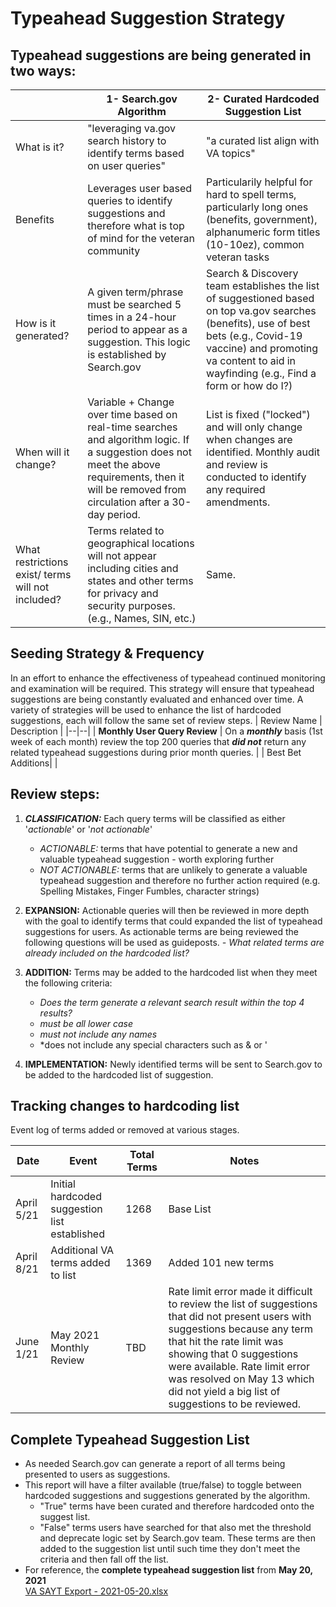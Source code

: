 

# Typeahead Suggestion Strategy

## Typeahead suggestions are being generated in two ways:

|                                                   | 1- Search.gov Algorithm                                                                                                                                                                            | 2- Curated Hardcoded Suggestion List                                                                                                                                                                                           |
|---------------------------------------------------|----------------------------------------------------------------------------------------------------------------------------------------------------------------------------------------------------|--------------------------------------------------------------------------------------------------------------------------------------------------------------------------------------------------------------------------------|
| What is it?                                       | "leveraging va.gov search history to identify terms based on user queries"                                                                                                                         | "a curated list align with VA topics"                                                                                                                                                                                          |
| Benefits                                          |  Leverages user based queries to identify suggestions and therefore what is top of mind for the veteran community                                                                                                                                                                                                  | Particularily helpful for hard to spell terms, particularly long ones (benefits, government), alphanumeric form titles (10-10ez), common veteran tasks                                                                         |
| How is it generated?                              | A given term/phrase must be searched 5 times in a 24-hour period to appear as a suggestion. This logic is established by Search.gov                                                                | Search & Discovery team establishes the list of suggestioned based on top va.gov searches (benefits), use of best bets (e.g., Covid-19 vaccine) and promoting va content to aid in wayfinding (e.g., Find a form or how do I?) |
| When will it change?                              | Variable + Change over time based on real-time searches and algorithm logic. If a suggestion does not meet the above requirements, then it will be removed from circulation after a 30-day period. | List is fixed ("locked") and will only change when changes are identified. Monthly audit and review is conducted to identify any required amendments.                                                                          |
| What restrictions exist/ terms will not included? | Terms related to geographical locations will not appear including cities and states and other terms for privacy and security purposes. (e.g., Names, SIN, etc.)                                    | Same.                                                                                                                                                                                                                          |

## Seeding Strategy & Frequency
In an effort to enhance the effectiveness of typeahead continued monitoring and examination will be required. This strategy will ensure that typeahead suggestions are being constantly evaluated and enhanced over time. A variety of strategies will be used to enhance the list of hardcoded suggestions, each will follow the same set of review steps.
| Review Name | Description |
|--|--|
| **Monthly User Query Review** | On a ***monthly*** basis (1st week of each month) review the top 200 queries that ***did not*** return any related typeahead suggestions during prior month queries. |
|  Best Bet Additions|  |





## Review steps:

1. ***CLASSIFICATION:*** Each query terms will be classified as either '*actionable*' or '*not actionable*'
    - *ACTIONABLE:* terms that have potential to generate a new and valuable typeahead suggestion - worth exploring further
    - *NOT ACTIONABLE:* terms that are unlikely to generate a valuable typeahead suggestion and therefore no further action required (e.g. Spelling Mistakes, Finger Fumbles, character strings)
    
2.  **EXPANSION:** Actionable queries will then be reviewed in more depth with the goal to identify terms that could expanded the list of typeahead suggestions for users. As actionable terms are being reviewed the following questions will be used as guideposts. 
 *- What related terms are already included on the hardcoded list?*
3. **ADDITION:** Terms may be added to the hardcoded list when they meet the following criteria:
    - *Does the term generate a relevant search result within the top 4 results?*
    - *must be all lower case*
    - *must not include any names*
    - *does not include any special characters such as & or '
 4. **IMPLEMENTATION:** Newly identified terms will be sent to Search.gov to be added to the hardcoded list of suggestion. 




## Tracking changes to hardcoding list
Event log of terms added or removed at various stages.  

| Date          | Event                                         | Total Terms            | Notes     |
|---------------|-----------------------------------------------|------------------------|-----------|
| April 5/21| Initial hardcoded suggestion list established | 1268                   | Base List          |
| April 8/21 | Additional VA terms added to list             | 1369 |Added 101 new terms          |
| June 1/21  | May 2021 Monthly Review                            |    TBD                    | Rate limit error made it difficult to review the list of suggestions that did not present users with suggestions because any term that hit the rate limit was showing that 0 suggestions were available. Rate limit error was resolved on May 13 which did not yield a big list of suggestions to be reviewed.    |

## Complete Typeahead Suggestion List

 - As needed Search.gov can generate a report of all terms being presented to users as suggestions. 
- This report will have a filter available (true/false) to toggle between hardcoded suggestions and suggestions generated by the algorithm. 
	- "True" terms have been curated and therefore hardcoded onto the suggest list.
	- "False" terms users have searched for that also met the threshold and deprecate logic set by Search.gov team. These terms are then added to the suggestion list until such time they don't meet the criteria and then fall off the list.
- For reference, the **complete typeahead suggestion list** from **May 20, 2021**  
[VA SAYT Export - 2021-05-20.xlsx](https://github.com/department-of-veterans-affairs/va.gov-team/files/6580580/VA.SAYT.Export.-.2021-05-20.xlsx)
